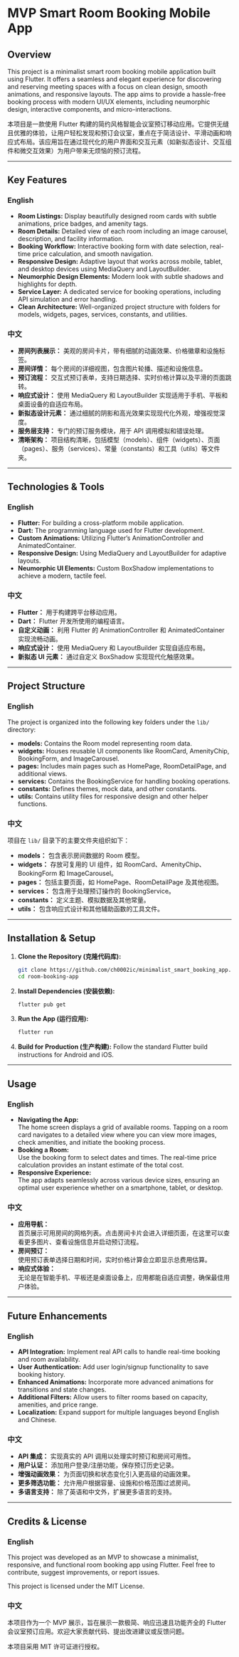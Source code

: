 # MVP Smart Room Booking Mobile App

## Overview

This project is a minimalist smart room booking mobile application built using Flutter. It offers a seamless and elegant experience for discovering and reserving meeting spaces with a focus on clean design, smooth animations, and responsive layouts. The app aims to provide a hassle-free booking process with modern UI/UX elements, including neumorphic design, interactive components, and micro-interactions.

本项目是一款使用 Flutter 构建的简约风格智能会议室预订移动应用。它提供无缝且优雅的体验，让用户轻松发现和预订会议室，重点在于简洁设计、平滑动画和响应式布局。该应用旨在通过现代化的用户界面和交互元素（如新拟态设计、交互组件和微交互效果）为用户带来无烦恼的预订流程。

---

## Key Features

### English
- **Room Listings:** Display beautifully designed room cards with subtle animations, price badges, and amenity tags.
- **Room Details:** Detailed view of each room including an image carousel, description, and facility information.
- **Booking Workflow:** Interactive booking form with date selection, real-time price calculation, and smooth navigation.
- **Responsive Design:** Adaptive layout that works across mobile, tablet, and desktop devices using MediaQuery and LayoutBuilder.
- **Neumorphic Design Elements:** Modern look with subtle shadows and highlights for depth.
- **Service Layer:** A dedicated service for booking operations, including API simulation and error handling.
- **Clean Architecture:** Well-organized project structure with folders for models, widgets, pages, services, constants, and utilities.

### 中文
- **房间列表展示：** 美观的房间卡片，带有细腻的动画效果、价格徽章和设施标签。
- **房间详情：** 每个房间的详细视图，包含图片轮播、描述和设施信息。
- **预订流程：** 交互式预订表单，支持日期选择、实时价格计算以及平滑的页面跳转。
- **响应式设计：** 使用 MediaQuery 和 LayoutBuilder 实现适用于手机、平板和桌面设备的自适应布局。
- **新拟态设计元素：** 通过细腻的阴影和高光效果实现现代化外观，增强视觉深度。
- **服务层支持：** 专门的预订服务模块，用于 API 调用模拟和错误处理。
- **清晰架构：** 项目结构清晰，包括模型（models）、组件（widgets）、页面（pages）、服务（services）、常量（constants）和工具（utils）等文件夹。

---

## Technologies & Tools

### English
- **Flutter:** For building a cross-platform mobile application.
- **Dart:** The programming language used for Flutter development.
- **Custom Animations:** Utilizing Flutter’s AnimationController and AnimatedContainer.
- **Responsive Design:** Using MediaQuery and LayoutBuilder for adaptive layouts.
- **Neumorphic UI Elements:** Custom BoxShadow implementations to achieve a modern, tactile feel.

### 中文
- **Flutter：** 用于构建跨平台移动应用。
- **Dart：** Flutter 开发所使用的编程语言。
- **自定义动画：** 利用 Flutter 的 AnimationController 和 AnimatedContainer 实现流畅动画。
- **响应式设计：** 使用 MediaQuery 和 LayoutBuilder 实现自适应布局。
- **新拟态 UI 元素：** 通过自定义 BoxShadow 实现现代化触感效果。

---

## Project Structure

### English
The project is organized into the following key folders under the `lib/` directory:
- **models:** Contains the Room model representing room data.
- **widgets:** Houses reusable UI components like RoomCard, AmenityChip, BookingForm, and ImageCarousel.
- **pages:** Includes main pages such as HomePage, RoomDetailPage, and additional views.
- **services:** Contains the BookingService for handling booking operations.
- **constants:** Defines themes, mock data, and other constants.
- **utils:** Contains utility files for responsive design and other helper functions.

### 中文
项目在 `lib/` 目录下的主要文件夹组织如下：
- **models：** 包含表示房间数据的 Room 模型。
- **widgets：** 存放可复用的 UI 组件，如 RoomCard、AmenityChip、BookingForm 和 ImageCarousel。
- **pages：** 包括主要页面，如 HomePage、RoomDetailPage 及其他视图。
- **services：** 包含用于处理预订操作的 BookingService。
- **constants：** 定义主题、模拟数据及其他常量。
- **utils：** 包含响应式设计和其他辅助函数的工具文件。

---

## Installation & Setup

1. **Clone the Repository (克隆代码库):**
   ```bash
   git clone https://github.com/ch0002ic/minimalist_smart_booking_app.git
   cd room-booking-app
   ```
2. **Install Dependencies (安装依赖):**
   ```bash
   flutter pub get
   ```
3. **Run the App (运行应用):**
   ```bash
   flutter run
   ```
4. **Build for Production (生产构建):**
   Follow the standard Flutter build instructions for Android and iOS.

---

## Usage

### English
- **Navigating the App:**  
  The home screen displays a grid of available rooms. Tapping on a room card navigates to a detailed view where you can view more images, check amenities, and initiate the booking process.
- **Booking a Room:**  
  Use the booking form to select dates and times. The real-time price calculation provides an instant estimate of the total cost.
- **Responsive Experience:**  
  The app adapts seamlessly across various device sizes, ensuring an optimal user experience whether on a smartphone, tablet, or desktop.

### 中文
- **应用导航：**  
  首页展示可用房间的网格列表。点击房间卡片会进入详细页面，在这里可以查看更多图片、查看设施信息并启动预订流程。
- **房间预订：**  
  使用预订表单选择日期和时间，实时价格计算会立即显示总费用估算。
- **响应式体验：**  
  无论是在智能手机、平板还是桌面设备上，应用都能自适应调整，确保最佳用户体验。

---

## Future Enhancements

### English
- **API Integration:** Implement real API calls to handle real-time booking and room availability.
- **User Authentication:** Add user login/signup functionality to save booking history.
- **Enhanced Animations:** Incorporate more advanced animations for transitions and state changes.
- **Additional Filters:** Allow users to filter rooms based on capacity, amenities, and price range.
- **Localization:** Expand support for multiple languages beyond English and Chinese.

### 中文
- **API 集成：** 实现真实的 API 调用以处理实时预订和房间可用性。
- **用户认证：** 添加用户登录/注册功能，保存预订历史记录。
- **增强动画效果：** 为页面切换和状态变化引入更高级的动画效果。
- **更多筛选功能：** 允许用户根据容量、设施和价格范围过滤房间。
- **多语言支持：** 除了英语和中文外，扩展更多语言的支持。

---

## Credits & License

### English
This project was developed as an MVP to showcase a minimalist, responsive, and functional room booking app using Flutter. Feel free to contribute, suggest improvements, or report issues.

This project is licensed under the MIT License.

### 中文
本项目作为一个 MVP 展示，旨在展示一款极简、响应迅速且功能齐全的 Flutter 会议室预订应用。欢迎大家贡献代码、提出改进建议或反馈问题。

本项目采用 MIT 许可证进行授权。
